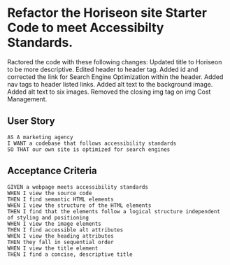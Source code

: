 # Refactor the Horiseon site Starter Code to meet Accessibilty Standards.

Ractored the code with these following changes:
Updated title to Horiseon to be more descriptive.
Edited header to header tag.
Added id and corrected the link for Search Engine Optimization within the header.
Added nav tags to header listed links.
Added alt text to the background image.
Added alt text to six images.
Removed the closing img tag on img Cost Management.



## User Story

```
AS A marketing agency
I WANT a codebase that follows accessibility standards
SO THAT our own site is optimized for search engines
```

## Acceptance Criteria

```
GIVEN a webpage meets accessibility standards
WHEN I view the source code
THEN I find semantic HTML elements
WHEN I view the structure of the HTML elements
THEN I find that the elements follow a logical structure independent of styling and positioning
WHEN I view the image elements
THEN I find accessible alt attributes
WHEN I view the heading attributes
THEN they fall in sequential order
WHEN I view the title element
THEN I find a concise, descriptive title
```
